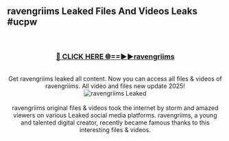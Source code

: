 ## ravengriims Leaked Files And Videos Leaks #ucpw
<br>
<div align="center">
<h3><a href="https://watchclip.my.id/ravengriims" rel="nofollow">🔴 CLICK HERE 🌐==►►ravengriims</a></h3>
<br>
Get ravengriims leaked all content. Now you can access all files & videos of ravengriims. All video and files new update 2025!
<br>
<a href="https://watchclip.my.id/ravengriims" rel="nofollow" data-target="animated-image.originalLink"><img src="https://i.ibb.co.com/WyWwxjT/player-gif2.gif" alt="ravengriims Leaked" style="max-width: 100%; display: inline-block;" data-target="animated-image.originalImage"></a>
<br><br>
ravengriims original files & videos took the internet by storm and amazed viewers on various Leaked social media platforms. ravengriims, a young and talented digital creator, recently became famous thanks to this interesting files & videos.
</div>
<br>